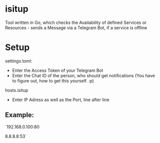 # isitup
Tool written in Go, which checks the Availability of defined Services or Resources - sends a Message via a Telegram Bot, if a service is offline

# Setup

settings.toml:
- Enter the Access Token of your Telegram Bot
- Enter the Chat ID of the person, who should get notifications (You have to figure out, how to get this yourself. :p)

hosts.isitup
- Enter IP Adress as well as the Port, line after line

## Example:
`192.168.0.100:80

8.8.8.8:53`
